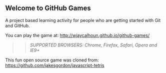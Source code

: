 ## Welcome to GitHub Games

A project based learning activity for people who are getting started with Git and GitHub.

You can play the game at: http://wjaycalhoun.github.io/github-games/

>> _*SUPPORTED BROWSERS*: Chrome, Firefox, Safari, Opera and IE9+_

This fun open source game was cloned from: https://github.com/jakesgordon/javascript-tetris
